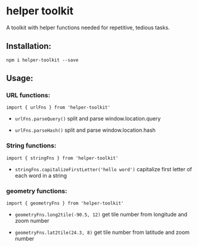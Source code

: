 # helper toolkit
A toolkit with helper functions needed for repetitive, tedious tasks.

## Installation:
```
npm i helper-toolkit --save
```

## Usage:

### URL functions:
```
import { urlFns } from 'helper-toolkit'
```

- `urlFns.parseQuery()` split and parse window.location.query

- `urlFns.parseHash()` split and parse window.location.hash


### String functions:
```
import { stringFns } from 'helper-toolkit'
```

- `stringFns.capitalizeFirstLetter('hello word')` capitalize first letter of each word in a string


### geometry functions:
```
import { geometryFns } from 'helper-toolkit'
```

- `geometryFns.long2tile(-90.5, 12)` get tile number from longitude and zoom number

- `geometryFns.lat2tile(24.3, 8)` get tile number from latitude and zoom number
